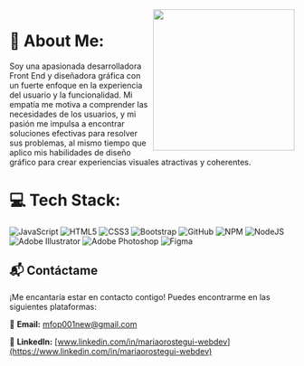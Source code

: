<img align="right" src="https://github.com/MafeOrostegui/MafeOrostegui/assets/134742622/febc998c-2b88-4820-ae94-8e38a4d0193a" width="250" height="250">

# 💫 About Me:
Soy una apasionada desarrolladora Front End y diseñadora gráfica con un fuerte enfoque en la experiencia del usuario y la funcionalidad. Mi empatía me motiva a comprender las necesidades de los usuarios, y mi pasión me impulsa a encontrar soluciones efectivas para resolver sus problemas, al mismo tiempo que aplico mis habilidades de diseño gráfico para crear experiencias visuales atractivas y coherentes.


# 💻 Tech Stack:
![JavaScript](https://img.shields.io/badge/javascript-%23323330.svg?style=for-the-badge&logo=javascript&logoColor=%23F7DF1E) ![HTML5](https://img.shields.io/badge/html5-%23E34F26.svg?style=for-the-badge&logo=html5&logoColor=white) ![CSS3](https://img.shields.io/badge/css3-%231572B6.svg?style=for-the-badge&logo=css3&logoColor=white) ![Bootstrap](https://img.shields.io/badge/bootstrap-%23563D7C.svg?style=for-the-badge&logo=bootstrap&logoColor=white) ![GitHub](https://img.shields.io/badge/GitHub-%23121011.svg?style=for-the-badge&logo=github&logoColor=white) ![NPM](https://img.shields.io/badge/NPM-%23000000.svg?style=for-the-badge&logo=npm&logoColor=white) ![NodeJS](https://img.shields.io/badge/node.js-6DA55F?style=for-the-badge&logo=node.js&logoColor=white) ![Adobe Illustrator](https://img.shields.io/badge/adobeillustrator-%23FF9A00.svg?style=for-the-badge&logo=adobeillustrator&logoColor=white) ![Adobe Photoshop](https://img.shields.io/badge/adobephotoshop-%2331A8FF.svg?style=for-the-badge&logo=adobephotoshop&logoColor=white) 	![Figma](https://img.shields.io/badge/figma-%23F24E1E.svg?style=for-the-badge&logo=figma&logoColor=white)

## 📬 Contáctame

¡Me encantaría estar en contacto contigo! Puedes encontrarme en las siguientes plataformas:

📧 **Email:** [mfop001new@gmail.com](mfop001new@gmail.com)

🔗 **LinkedIn:** [www.linkedin.com/in/mariaorostegui-webdev](https://www.linkedin.com/in/mariaorostegui-webdev)

